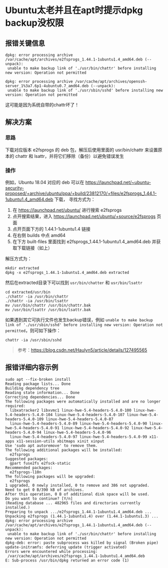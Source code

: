 # Ubuntu太老并且在apt时提示dpkg backup没权限

## 报错关键信息

```shell
dpkg: error processing archive /var/cache/apt/archives/e2fsprogs_1.44.1-1ubuntu1.4_amd64.deb (--unpack):
 unable to make backup link of './usr/bin/chattr' before installing new version: Operation not permitted
```

```shell
dpkg: error processing archive /var/cache/apt/archives/openssh-server_1%3a7.6p1-4ubuntu0.7_amd64.deb (--unpack):
 unable to make backup link of './usr/sbin/sshd' before installing new version: Operation not permitted
```
这可能是因为系统自带的chattr坏了！

## 解决方案

### 思路
下载对应版本 e2fsprogs 的 deb 包，解压后使用里面的 usr/bin/chattr 来设置原本的 chattr 和 lsattr，并将它们移除（备份）以避免错误发生

### 操作
例如，Ubuntu 18.04 对应的 deb 可以在 https://launchpad.net/~ubuntu-security-proposed/+archive/ubuntu/ppa/+build/23812170/+files/e2fsprogs_1.44.1-1ubuntu1.4_amd64.deb 下载，
寻找方式为：
1. 在 https://launchpad.net/ubuntu/ 进行搜索 e2fsprogs
2. 点开搜索结果，进入 https://launchpad.net/ubuntu/+source/e2fsprogs 页面
3. 点开页面下方的 1.44.1-1ubuntu1.4 链接
4. 在右侧 builds 中点 amd64
5. 在下方 built-files 里面找到 e2fsprogs_1.44.1-1ubuntu1.4_amd64.deb 并获取下载链接（如上）

解压方式为：
```shell
mkdir extracted
dpkg -x e2fsprogs_1.44.1-1ubuntu1.4_amd64.deb extracted
```
然后在extracted目录下可以找到 `usr/bin/chatter` 和 `usr/bin/lsattr`
```shell
cd extracted/usr/bin
./chattr -ia /usr/bin/chattr
./chattr -ia /usr/bin/lsattr
mv /usr/bin/chattr /usr/bin/chattr.bak
mv /usr/bin/lsattr /usr/bin/lsattr.bak
```
如果遇到其它可执行文件也发生backup错误，例如 `unable to make backup link of './usr/sbin/sshd' before installing new version: Operation not permitted`，则可如下操作：
```shell
chattr -ia /usr/sbin/sshd
```

> 参考：https://blog.csdn.net/Haulyn5/article/details/127495565

## 报错详细内容示例
```shell
sudo apt --fix-broken install
Reading package lists... Done
Building dependency tree
Reading state information... Done
Correcting dependencies... Done
The following packages were automatically installed and are no longer required:
  libxatracker2 libxvmc1 linux-hwe-5.4-headers-5.4.0-100 linux-hwe-5.4-headers-5.4.0-104 linux-hwe-5.4-headers-5.4.0-107 linux-hwe-5.4-headers-5.4.0-109 linux-hwe-5.4-headers-5.4.0-87
  linux-hwe-5.4-headers-5.4.0-89 linux-hwe-5.4-headers-5.4.0-90 linux-hwe-5.4-headers-5.4.0-91 linux-hwe-5.4-headers-5.4.0-92 linux-hwe-5.4-headers-5.4.0-94 linux-hwe-5.4-headers-5.4.0-96
  linux-hwe-5.4-headers-5.4.0-97 linux-hwe-5.4-headers-5.4.0-99 x11-apps x11-session-utils xbitmaps xinit xinput
Use 'sudo apt autoremove' to remove them.
The following additional packages will be installed:
  e2fsprogs
Suggested packages:
  gpart fuse2fs e2fsck-static
Recommended packages:
  e2fsprogs-l10n
The following packages will be upgraded:
  e2fsprogs
1 upgraded, 0 newly installed, 0 to remove and 386 not upgraded.
Need to get 0 B/390 kB of archives.
After this operation, 0 B of additional disk space will be used.
Do you want to continue? [Y/n]
(Reading database ... 482965 files and directories currently installed.)
Preparing to unpack .../e2fsprogs_1.44.1-1ubuntu1.4_amd64.deb ...
Unpacking e2fsprogs (1.44.1-1ubuntu1.4) over (1.44.1-1ubuntu1.3) ...
dpkg: error processing archive /var/cache/apt/archives/e2fsprogs_1.44.1-1ubuntu1.4_amd64.deb (--unpack):
 unable to make backup link of './usr/bin/chattr' before installing new version: Operation not permitted
dpkg-deb: error: paste subprocess was killed by signal (Broken pipe)
update-initramfs: deferring update (trigger activated)
Errors were encountered while processing:
 /var/cache/apt/archives/e2fsprogs_1.44.1-1ubuntu1.4_amd64.deb
E: Sub-process /usr/bin/dpkg returned an error code (1)
```
